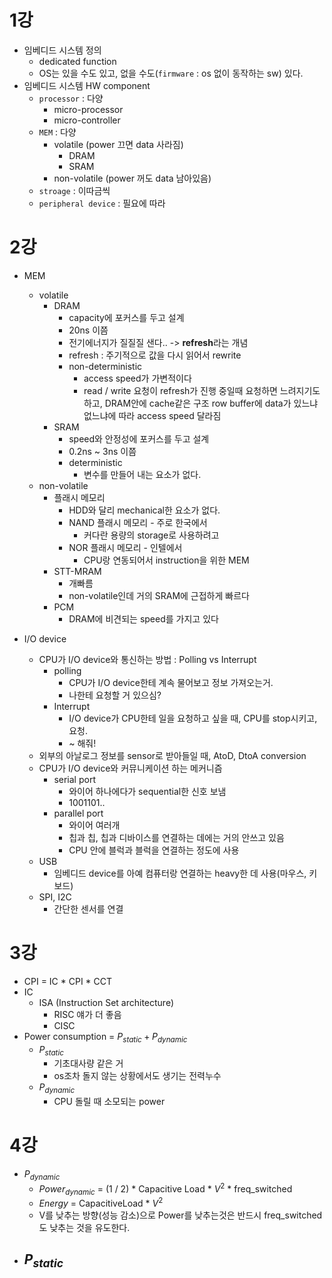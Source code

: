 # 1강

- 임베디드 시스템 정의
  - dedicated function
  - OS는 있을 수도 있고, 없을 수도(`firmware` : os 없이 동작하는 sw) 있다.
- 임베디드 시스템 HW component
  - `processor` : 다양
    - micro-processor
    - micro-controller
  - `MEM` : 다양
    - volatile (power 끄면 data 사라짐)
      - DRAM
      - SRAM
    - non-volatile (power 꺼도 data 남아있음)
  - `stroage` : 이따금씩
  - `peripheral device` : 필요에 따라



# 2강

- MEM
  - volatile
    - DRAM
      - capacity에 포커스를 두고 설계
      - 20ns 이쯤
      - 전기에너지가 질질질 샌다.. -> **refresh**라는 개념
      - refresh : 주기적으로 값을 다시 읽어서 rewrite
      - non-deterministic
        - access speed가 가변적이다
        - read / write 요청이 refresh가 진행 중일때 요청하면 느려지기도 하고, DRAM안에 cache같은 구조 row buffer에 data가 있느냐 없느냐에 따라 access speed 달라짐
    - SRAM
      - speed와 안정성에 포커스를 두고 설계
      - 0.2ns ~ 3ns 이쯤
      - deterministic
        - 변수를 만들어 내는 요소가 없다.
  - non-volatile
    - 플래시 메모리
      - HDD와 달리 mechanical한 요소가 없다.
      - NAND 플래시 메모리 - 주로 한국에서
        - 커다란 용량의 storage로 사용하려고
      - NOR 플래시 메모리 - 인텔에서
        - CPU랑 연동되어서 instruction을 위한 MEM
    - STT-MRAM
      - 개빠름
      - non-volatile인데 거의 SRAM에 근접하게 빠르다
    - PCM
      - DRAM에 비견되는 speed를 가지고 있다



- I/O device
  - CPU가 I/O device와 통신하는 방법 : Polling vs Interrupt
    - polling
      - CPU가 I/O device한테 계속 물어보고 정보 가져오는거.
      - 나한테 요청할 거 있으심?
    - Interrupt
      - I/O device가 CPU한테 일을 요청하고 싶을 때, CPU를 stop시키고, 요청.
      - ~ 해줘!
  - 외부의 아날로그 정보를 sensor로 받아들일 때, AtoD, DtoA conversion
  - CPU가 I/O device와 커뮤니케이션 하는 메커니즘
    - serial port
      - 와이어 하나에다가 sequential한 신호 보냄
      - 1001101..
    - parallel port
      - 와이어 여러개
      - 칩과 칩, 칩과 디바이스를 연결하는 데에는 거의 안쓰고 있음
      - CPU 안에 블럭과 블럭을 연결하는 정도에 사용
  - USB
    - 임베디드 device를 아예 컴퓨터랑 연결하는 heavy한 데 사용(마우스, 키보드)
  - SPI, I2C
    - 간단한 센서를 연결



# 3강

- CPI = IC * CPI * CCT
- IC
  - ISA (Instruction Set architecture)
    - RISC 얘가 더 좋음
    - CISC
- Power consumption = $P_{static} + P_{dynamic}$
  - $P_{static}$ 
    - 기초대사량 같은 거
    - os조차 돌지 않는 상황에서도 생기는 전력누수
  - $P_{dynamic}$
    - CPU 돌릴 때 소모되는 power



# 4강

- $P_{dynamic}$
  - $Power_{dynamic}$ = (1 / 2) * Capacitive Load * $V^2$ * freq_switched
  - $Energy$ = CapacitiveLoad * $V^2$
  - V를 낮추는 방향(성능 감소)으로 Power를 낮추는것은 반드시 freq_switched도 낮추는 것을 유도한다.
- $P_{static}$
  - 

